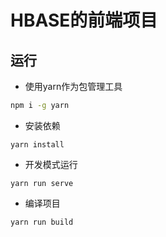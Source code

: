
HBASE的前端项目
===
运行
----

- 使用yarn作为包管理工具
```bash
npm i -g yarn
```

- 安装依赖
```
yarn install
```

- 开发模式运行
```
yarn run serve
```

- 编译项目
```
yarn run build
```
